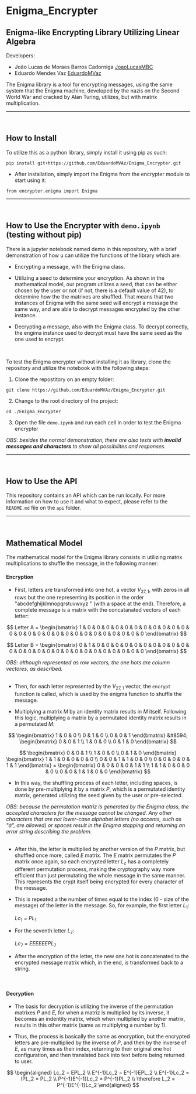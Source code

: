 # Enigma_Encrypter
## Enigma-like Encrypting Library Utilizing Linear Algebra

Developers:

* João Lucas de Moraes Barros Cadorniga [JoaoLucasMBC](https://github.com/JoaoLucasMBC)  
* Eduardo Mendes Vaz [EduardoMVaz](https://github.com/EduardoMVAz)

The Enigma library is a tool for encrypting messages, using the same system that the Enigma machine, developed by the nazis on the Second World War and cracked by Alan Turing, utilizes, but with matrix multiplication.

---
<br/>

## How to Install

To utilize this as a python library, simply install it using pip as such:

`pip install git+https://github.com/EduardoMVAz/Enigma_Encrypter.git`

* After installation, simply import the Enigma from the encrypter module to start using it:

`from encrypter.enigma import Enigma`

---
<br/>

## How to Use the Encrypter with `demo.ipynb` (testing without pip)

There is a jupyter notebook named demo in this repository, with a brief demonstration of how u can utilize the functions of the library which are:

* Encrypting a message, with the Enigma class.

* Utilizing a seed to determine your encryption. As shown in the mathematical model, our program utilizes a seed, that can be either chosen by the user or not (if not, there is a default value of 42), to determine how the the matrixes are shuffled. That means that two instances of Enigma with the same seed will encrypt a message the same way, and are able to decrypt messages encrypted by the other instance.

* Decrypting a message, also with the Enigma class. To decrypt correctly, the engima instance used to decrypt must have the same seed as the one used to encrypt.
<br/>

To test the Enigma encrypter without installing it as library, clone the repository and utilize the notebook with the following steps:

1. Clone the repostitory on an empty folder:

`git clone https://github.com/EduardoMVAz/Enigma_Encrypter.git`

2. Change to the root directory of the project:

`cd ./Enigma_Encrypter`

3. Open the file `demo.ipynb` and run each cell in order to test the Enigma encrypter

*OBS: besides the normal demonstration, there are also tests with **invalid messages and characters** to show all possibilites and responses.*

---
<br/>

## How to Use the API

This repository contains an API which can be run locally. For more information on how to use it and what to expect, please refer to the `README.md` file on the `api` folder.

---
<br/>

## Mathematical Model

The mathematical model for the Enigma library consists in utilizing matrix multiplications to shuffle the message, in the following manner: 

#### Encryption

* First, letters are transformed into one hot, a vector $V_{27,1}$, with zeros in all rows but the one representing its position in the order "abcdefghijklmnopqrstuvwxyz " (with a space at the end). Therefore, a complete message is a matrix with the concatanated vectors of each letter: 

$$ 
Letter A =
\begin{bmatrix} 
1 & 0 & 0 & 0 & 0 & 0 & 0 & 0 & 0 & 0 & 0 & 0 & 0 & 0 & 0 & 0 & 0 & 0 & 0 & 0 & 0 & 0 & 0 & 0 & 0 & 0 & 0 
\end{bmatrix}
$$

$$
Letter B =
\begin{bmatrix} 
0 & 1 & 0 & 0 & 0 & 0 & 0 & 0 & 0 & 0 & 0 & 0 & 0 & 0 & 0 & 0 & 0 & 0 & 0 & 0 & 0 & 0 & 0 & 0 & 0 & 0 & 0 
\end{bmatrix} 
$$

*OBS: although represented as row vectors, the one hots are column vectores, as described.*
<br/><br/>

* Then, for each letter represented by the $V_{27,1}$ vector, the `encrypt` function is called, which is used by the enigma function to shuffle the message.

* Multiplying a matrix $M$ by an identity matrix results in $M$ itself. Following this logic, multiplying a matrix by a permutated identity matrix results in a permutated $M$:

$$
\begin{bmatrix}
1 & 0 & 0 \\
0 & 1 & 0 \\
0 & 0 & 1
\end{bmatrix}
&#8594;
\begin{bmatrix}
0 & 0 & 1 \\
1 & 0 & 0 \\
0 & 1 & 0 
\end{bmatrix}
$$


$$
\begin{bmatrix}
0 & 0 & 1 \\
1 & 0 & 0 \\
0 & 1 & 0 
\end{bmatrix}
\begin{bmatrix}
    1 &  1 & 0 & 0 & 0 & 0 \\
    0 &  0 & 1 & 1 & 0 & 0 \\
    0 &  0 & 0 & 0 & 1 & 1 
\end{bmatrix} =
\begin{bmatrix}
    0 &  0 & 0 & 0 & 1 & 1 \\
    1 &  1 & 0 & 0 & 0 & 0 \\
    0 &  0 & 1 & 1 & 0 & 0 
\end{bmatrix}
$$

* In this way, the shuffling process of each letter, including spaces, is done by pre-multiplying it by a matrix $P$, which is a permutated identity matrix, generated utilizing the seed given by the user or pre-selected.

*OBS: because the permutation matriz is generated by the Enigma class, the accepted characters for the message cannot be changed. Any other characters that are not lower-case alphabet letters (no accents, such as "á", are allowed) or spaces result in the Enigma stopping and returning an error string describing the problem.*
<br/><br/>

* After this, the letter is multiplied by another version of the $P$ matrix, but shuffled once more, called $E$ matrix. The $E$ matrix permutates the $P$ matrix once again, so each encrypted letter $L_c$ has a completely different permutation process, making the cryptography way more efficient than just permutating the whole message in the same manner. This represents the crypt itself being encrypted for every character of the message.

* This is repeated a the number of times equal to the index (0 - size of the message) of the letter in the message. So, for example, the first letter $L_1$:

     $Lc_1$ = $PL_1$

* For the seventh letter $L_7$:

    $Lc_7$ = $EEEEEEPL_7$
    
* After the encryption of the letter, the new one hot is concatenated to the encrypted message matrix which, in the end, is transformed back to a string.
<br/>

#### Decryption

* The basis for decryption is utilizing the inverse of the permutation matrixes $P$ and $E$, for when a matriz is multiplied by its inverse, it becomes an indentity matrix, which when multiplied by another matrix, results in this other matrix (same as multiplying a number by 1).

* Thus, the process is basically the same as encryption, but the encrypted letters are pre-multiplied by the inverse of $P$, and then by the inverse of $E$, as many times as their index, returning to their original one hot configuration, and then translated back into text before being returned to user.

$$
\begin{aligned}
Lc_2 = EPL_2 \\
E^{-1}Lc_2 = E^{-1}EPL_2 \\
E^{-1}Lc_2 = IPL_2 = PL_2 \\
P^{-1}E^{-1}Lc_2 = P^{-1}PL_2 \\
\therefore L_2 = P^{-1}E^{-1}Lc_2
\end{aligned}
$$

